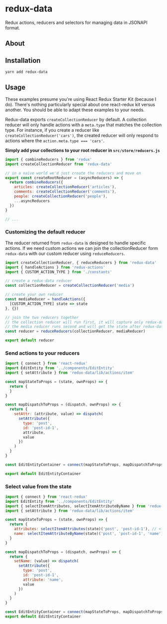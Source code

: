 # redux-data
Redux actions, reducers and selectors for managing data in JSONAPI format.

## About

## Installation

```
yarn add redux-data
```

## Usage
These examples presume you're using React Redux Starter Kit (because I do). There's nothing particularly special about one react-redux kit versus another. You should be able to adapt these examples to your needs.

Redux-data exports `createCollectionReducer` by default. A collection reducer will only handle actions with a `meta.type` that matches the collection type. For instance, if you create a reducer like `createCollectionReducer('cars')`, the created reducer will only respond to actions where the `action.meta.type === 'cars'`.

**Simply add your collections to your root reducer in `src/store/reducers.js`**

```js
import { combineReducers } from 'redux'
import createCollectionReducer from 'redux-data'

// in a naive world we'd just create the reducers and move on
export const createRootReducer = (asyncReducers) => {
  return combineReducers({
    articles: createCollectionReducer('articles'),
    comments: createCollectionReducer('comments'),
    people: createCollectionReducer('people'),
    ...asyncReducers
  })
}

// ...
```

### Customizing the default reducer
The reducer returned from `redux-data` is designed to handle specific actions. If we need custom actions we can join the collectionReducer form `redux-data` with our custom reducer using `reduceReducers`.

```js
import createCollectionReducer, { reduceReducers } from 'redux-data'
import { handleActions } from 'redux-actions'
import { CUSTOM_ACTION_TYPE } from './constants'

// create a redux-data reducer
const collectionReducer = createCollectionReducer('media')

// create your own reducer
const mediaReducer = handleActions({
  [CUSTOM_ACTION_TYPE] state => state
}, {})

// join the two reducers together
// the collection reducer will run first, it will capture only redux-data actions
// the media reducer runs second and will get the state after redux-data has altered it
const reducer = reduceReducers(collectionReducer, mediaReducer)

export default reducer
```

### Send actions to your reducers

```js
import { connect } from 'react-redux'
import EditEntity from '../components/EditEntity'
import { setAttribute } from 'redux-data/lib/actions/item'

const mapStateToProps = (state, ownProps) => {
  return {
  }
}

const mapDispatchToProps = (dispatch, ownProps) => {
  return {
    setAttr: (attribute, value) => dispatch(
      setAttribute({
        type: 'post',
        id: 'post-id-1',
        attribute,
        value
      })
    )
  }
}

const EditEntityContainer = connect(mapStateToProps, mapDispatchToProps)(EditEntity)

export default EditEntityContainer
```

### Select value from the state

```js
import { connect } from 'react-redux'
import EditEntity from '../components/EditEntity'
import { selectItemAttributes, selectItemAttributeByName } from 'redux-data/lib/selectors/item'
import { setAttribute } from 'redux-data/lib/actions/item'

const mapStateToProps = (state, ownProps) => {
  return {
    attributes: selectItemAttributes(state)('post', 'post-id-1'), // <-- all attributes
    name: selectItemAttributeByName(state)('post', 'post-id-1', 'name'), // <-- just the name
  }
}

const mapDispatchToProps = (dispatch, ownProps) => {
  return {
    setName: (value) => dispatch(
      setAttribute({
        type: 'post',
        id: 'post-id-1',
        attribute: 'name',
        value
      })
    )
  }
}

const EditEntityContainer = connect(mapStateToProps, mapDispatchToProps)(EditEntity)
export default EditEntityContainer

```
